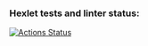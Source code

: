 ### Hexlet tests and linter status:
[![Actions Status](https://github.com/krupibox/python-project-49/actions/workflows/hexlet-check.yml/badge.svg)](https://github.com/krupibox/python-project-49/actions)